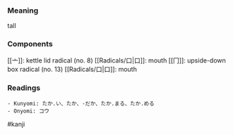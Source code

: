 ### Meaning

tall

### Components

[[亠]]: kettle lid radical (no. 8) [[Radicals/口|口]]: mouth [[冂]]: upside-down box radical (no. 13) [[Radicals/口|口]]: mouth

### Readings

```
- Kunyomi: たか.い、たか、-だか、たか.まる、たか.める
- Onyomi: コウ
```

#kanji